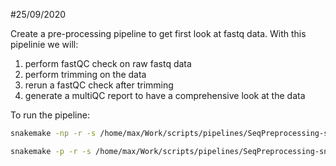 #25/09/2020

Create a pre-processing pipeline to get first look at fastq data. With this pipelinie we will:

1) perform fastQC check on raw fastq data
2) perform trimming on the data
3) rerun a fastQC check after trimming 
4) generate a multiQC report to have a comprehensive look at the data

To run the pipeline:


```bash
snakemake -np -r -s /home/max/Work/scripts/pipelines/SeqPreprocessing-snakemake/Snakefile --configfile /home/max/Work/scripts/pipelines/SeqPreprocessing-snakemake/preproc.yaml

snakemake -p -r -s /home/max/Work/scripts/pipelines/SeqPreprocessing-snakemake/Snakefile --configfile /home/max/Work/scripts/pipelines/SeqPreprocessing-snakemake/preproc.yaml -cores 2
```